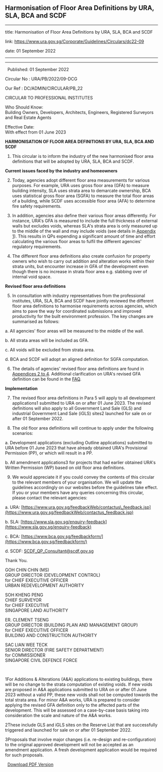 ## Harmonisation of Floor Area Definitions by URA, SLA, BCA and SCDF
---
title: Harmonisation of Floor Area Definitions by URA, SLA, BCA and SCDF

link: https://www.ura.gov.sg/Corporate/Guidelines/Circulars/dc22-09

date: 01 September 2022

---

-----------------------------------------------------------------

  Published: 01 September 2022

Circular No : URA/PB/2022/09-DCG

Our Ref : DC/ADMIN/CIRCULAR/PB\_22

  

CIRCULAR TO PROFESSIONAL INSTITUTES

  

Who Should Know:  
Building Owners, Developers, Architects, Engineers, Registered Surveyors and Real Estate Agents

  

Effective Date:  
With effect from 01 June 2023

  

******HARMONISATION OF FLOOR AREA DEFINITIONS BY URA, SLA, BCA AND SCDF******

1.  This circular is to inform the industry of the new harmonised floor area definitions that will be adopted by URA, SLA, BCA and SCDF. 

******Current issues faced by the industry and homeowners******

2.  Today, agencies adopt different floor area measurements for various purposes. For example, URA uses gross floor area (GFA) to measure building intensity, SLA uses strata area to demarcate ownership, BCA uses statistical gross floor area (SGFA) to measure the total floor areas of a building, while SCDF uses accessible floor area (AFA) to determine fire safety requirements.  

3.  In addition, agencies also define their various floor areas differently. For instance, URA's GFA is measured to include the full thickness of external walls but excludes voids, whereas SLA's strata area is only measured up to the middle of the wall and may include voids (see details in [Appendix 1](https://www.ura.gov.sg/-/media/Corporate/Guidelines/Development-control/Circulars/2022/Sep/dc22-09-Appendix1.pdf)). This results in QPs expending a significant amount of time and effort calculating the various floor areas to fulfil the different agencies' regulatory requirements.
  
5.  The different floor area definitions also create confusion for property owners who wish to carry out addition and alteration works within their strata units, but encounter increase in GFA of the development even though there is no increase in strata floor area e.g. slabbing over of internal void space.

********Revised floor area definitions********

5.  In consultation with industry representatives from the professional institutes, URA, SLA, BCA and SCDF have jointly reviewed the different floor area definitions to harmonise requirements across agencies, which aims to pave the way for coordinated submissions and improved productivity for the built environment profession. The key changes are summarised as follows:

a. All agencies' floor areas will be measured to the middle of the wall.

b. All strata areas will be included as GFA.

c. All voids will be excluded from strata area.

d. BCA and SCDF will adopt an aligned definition for SGFA computation.

6.  The details of agencies' revised floor area definitions are found in [Appendices 2 to 4](https://www.ura.gov.sg/-/media/Corporate/Guidelines/Development-control/Circulars/2022/Sep/dc22-09-Appendix2to4-updated.pdf). Additional clarification on URA's revised GFA definition can be found in the [FAQ](https://www.ura.gov.sg/-/media/Corporate/Guidelines/Development-control/Circulars/2022/Sep/dc22-09-FAQs.pdf).

**********Implementation**********

7.  The revised floor area definitions in Para 5 will apply to all development applications1 submitted to URA on or after 01 June 2023. The revised definitions will also apply to all Government Land Sale (GLS) and industrial Government Land Sale (iGLS) sites2 launched for sale on or after 01 September 2022.
  
9.  The old floor area definitions will continue to apply under the following scenarios:

a. Development applications (excluding Outline applications) submitted to URA before 01 June 2023 that have already obtained URA's Provisional Permission (PP), or which will result in a PP.

b. All amendment applications3 for projects that had earlier obtained URA's Written Permission (WP) based on old floor area definitions.

9.  We would appreciate it if you could convey the contents of this circular to the relevant members of your organisation. We will update the guidelines accordingly on our websites before the guidelines take effect. If you or your members have any queries concerning this circular, please contact the relevant agencies:

a. URA: [https://www.ura.gov.sg/feedbackWeb/contactus\_feedback.jsp](https://www.ura.gov.sg/feedbackWeb/contactus_feedback.jsp)

b. SLA: [https://www.sla.gov.sg/enquiry-feedback](https://www.sla.gov.sg/enquiry-feedback)

c. BCA: [https://www.bca.gov.sg/feedbackform/](https://www.bca.gov.sg/feedbackform/)

d. SCDF: [SCDF\_QP\_Consultant@scdf.gov.sg](https://www.ura.gov.sgmailto:SCDF_QP_Consultant@scdf.gov.sg)

Thank You.  
  
GOH CHIN CHIN (MS)  
GROUP DIRECTOR (DEVELOPMENT CONTROL)  
for CHIEF EXECUTIVE OFFICER  
URBAN REDEVELOPMENT AUTHORITY  
  
SOH KHENG PENG  
CHIEF SURVEYOR  
for CHIEF EXECUTIVE  
SINGAPORE LAND AUTHORITY  
  
ER. CLEMENT TSENG  
GROUP DIRECTOR (BUILDING PLAN AND MANAGEMENT GROUP)  
for CHIEF EXECUTIVE OFFICER  
BUILDING AND CONSTRUCTION AUTHORITY  
  
SAC LIAN WEE TECK  
SENIOR DIRECTOR (FIRE SAFETY DEPARTMENT)  
for COMMISSIONER  
SINGAPORE CIVIL DEFENCE FORCE

 



1For Additions & Alterations (A&A) applications to existing buildings, there will be no change to the strata computation of existing voids. If new voids are proposed in A&A applications submitted to URA on or after 01 June 2023 without a valid PP, these new voids shall not be computed towards the total strata area. For minor A&A works, URA is prepared to consider applying the revised GFA definition only to the affected parts of the development. This will be assessed on a case-by-case basis taking into consideration the scale and nature of the A&A works.

2These include GLS and iGLS sites on the Reserve List that are successfully triggered and launched for sale on or after 01 September 2022.

3Proposals that involve major changes (i.e. re-design and re-configuration) to the original approved development will not be accepted as an amendment application. A fresh development application would be required for such proposals.

  



  [Download PDF Version](https://www.ura.gov.sg/services/download_file.aspx?f={20D3ACFA-4BEB-47DA-B1D1-29672EAF55FF})

